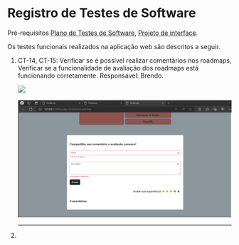 # Registro de Testes de Software

Pré-requisitos [Plano de Testes de Software](https://github.com/ICEI-PUC-Minas-PMV-ADS/ads-e1-exemplo-vida-de-estudante/blob/main/documentos/07-Plano%20de%20Testes%20de%20Software.md), [Projeto de interface](https://github.com/ICEI-PUC-Minas-PMV-ADS/pmv-ads-2023-2-e1-proj-web-t13-pmv-ads-2023-2-e1-proj-roadmap/blob/main/documentos/04-Projeto%20de%20Interface.md).

Os testes funcionais realizados na aplicação web são descritos a seguir.

<ol>
  <li> CT-14, CT-15: Verificar se é possível realizar comentários nos roadmaps, Verificar se a funcionalidade de avaliação dos roadmaps está funcionando corretamente.
Responsável: Brendo.

![](<C:\Users\usuario\Desktop\Cursos brendo\Projetos Git\pmv-ads-2023-2-e1-proj-web-t13-pmv-ads-2023-2-e1-proj-roadmap\documentos\img\teste-barra-comentarios.png>)

![](<teste-barra-comentarios.png>)

<hr>

 <li>

</ol>